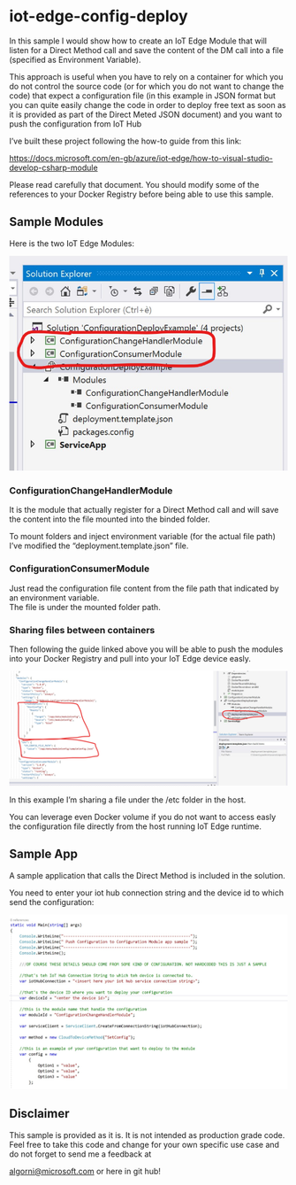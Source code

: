 iot-edge-config-deploy
======================

In this sample I would show how to create an IoT Edge Module that will listen
for a Direct Method call and save the content of the DM call into a file
(specified as Environment Variable).

This approach is useful when you have to rely on a container for which you do not
control the source code (or for which you do not want to change the code) that
expect a configuration file (in this example in JSON format but you can quite
easily change the code in order to deploy free text as soon as it is provided as
part of the Direct Meted JSON document) and you want to push the configuration
from IoT Hub

I’ve built these project following the how-to guide from this link:

https://docs.microsoft.com/en-gb/azure/iot-edge/how-to-visual-studio-develop-csharp-module

Please read carefully that document. You should modify some of the references to
your Docker Registry before being able to use this sample.

Sample Modules
--------------

Here is the two IoT Edge Modules:

![](media/53bd6d5e7ee2ec1c37956d0fd3522db1.png)

### ConfigurationChangeHandlerModule

It is the module that actually register for a Direct Method call and will save
the content into the file mounted into the binded folder.

To mount folders and inject environment variable (for the actual file path) I’ve
modified the “deployment.template.json” file.

### ConfigurationConsumerModule

Just read the configuration file content from the file path that indicated by an
environment variable.  
The file is under the mounted folder path.

### Sharing files between containers

Then following the guide linked above you will be able to push the modules into
your Docker Registry and pull into your IoT Edge device easly.

![](media/fe91ff45b4426c7b613ca4fac200945c.png)

In this example I’m sharing a file under the /etc folder in the host.

You can leverage even Docker volume if you do not want to access easly the
configuration file directly from the host running IoT Edge runtime.

Sample App
----------

A sample application that calls the Direct Method is included in the solution.

You need to enter your iot hub connection string and the device id to which send
the configuration:

![](media/22ed5543b300c67fd1c2093bce0e09a7.png)

Disclaimer
----------

This sample is provided as it is. It is not intended as production grade code.  
Feel free to take this code and change for your own specific use case and do not forget to send me a feedback 
at 

algorni@microsoft.com or here in git hub!
